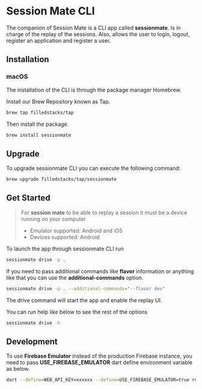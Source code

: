 # Session Mate CLI

The companion of Session Mate is a CLI app called **sessionmate**. Is in charge of the replay of the sessions. Also, allows the user to login, logout, register an application and register a user.

## Installation

### macOS
The installation of the CLI is through the package manager Homebrew.

Install our Brew Repository known as Tap.

```bash
brew tap filledstacks/tap
```

Then install the package.

```bash
brew install sessionmate
```

## Upgrade

To upgrade sessionmate CLI you can execute the following command:

```bash
brew upgrade filledstacks/tap/sessionmate
```

## Get Started

> For **session mate** to be able to replay a session it must be a device running on your computer.
> - Emulator supported: Android and iOS
> - Devices supported: Android

To launch the app through sessionmate CLI run

```bash
sessionmate drive -p .
```

If you need to pass additional commands like **flavor** information or anything like that you can use the **additional-commands** option.

```bash
sessionmate drive -p . --additional-commands="--flavor dev"
```

The drive command will start the app and enable the replay UI.

You can run help like below to see the rest of the options

```bash
sessionmate drive -h
```

## Development

To use **Firebase Emulator** instead of the production Firebase instance, you need to pass **USE_FIREBASE_EMULATOR** dart define environment variable as below.

```bash
dart --define=WEB_API_KEY=xxxxxx --define=USE_FIREBASE_EMULATOR=true run bin/sessionmate.dart drive -p .
```